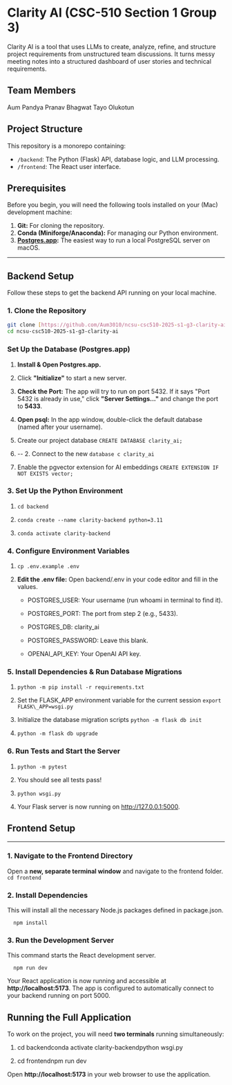 # Clarity AI (CSC-510 Section 1 Group 3)

Clarity AI is a tool that uses LLMs to create, analyze, refine, and structure project requirements from unstructured team discussions. It turns messy meeting notes into a structured dashboard of user stories and technical requirements.

## Team Members
Aum Pandya 
Pranav Bhagwat
Tayo Olukotun 

## Project Structure

This repository is a monorepo containing:

* `/backend`: The Python (Flask) API, database logic, and LLM processing.
* `/frontend`: The React user interface.

## Prerequisites

Before you begin, you will need the following tools installed on your (Mac) development machine:

1.  **Git:** For cloning the repository.
2.  **Conda (Miniforge/Anaconda):** For managing our Python environment.
3.  **[Postgres.app](https://postgresapp.com/):** The easiest way to run a local PostgreSQL server on macOS.

---

## Backend Setup 

Follow these steps to get the backend API running on your local machine.

### 1. Clone the Repository

```bash
git clone [https://github.com/Aum3010/ncsu-csc510-2025-s1-g3-clarity-ai.git](https://github.com/Aum3010/ncsu-csc510-2025-s1-g3-clarity-ai.git)
cd ncsu-csc510-2025-s1-g3-clarity-ai
```

### Set Up the Database (Postgres.app)

1.  **Install & Open Postgres.app.**
    
2.  Click **"Initialize"** to start a new server.
    
3.  **Check the Port:** The app will try to run on port 5432. If it says "Port 5432 is already in use," click **"Server Settings..."** and change the port to **5433**.
    
4.  **Open psql:** In the app window, double-click the default database (named after your username).
    
5.  Create our project database `CREATE DATABASE clarity_ai;`
6.  -- 2. Connect to the new `database c clarity_ai` 
7. Enable the pgvector extension for AI embeddings `CREATE EXTENSION IF NOT EXISTS vector;`
    

### 3\. Set Up the Python Environment

1.  `cd backend`
    
2.  `conda create --name clarity-backend python=3.11`
    
3.  `conda activate clarity-backend`
    

### 4\. Configure Environment Variables

1.  `cp .env.example .env`
    
2.  **Edit the .env file:** Open backend/.env in your code editor and fill in the values.
    
    *   POSTGRES\_USER: Your username (run whoami in terminal to find it).
        
    *   POSTGRES\_PORT: The port from step 2 (e.g., 5433).
        
    *   POSTGRES\_DB: clarity\_ai
        
    *   POSTGRES\_PASSWORD: Leave this blank.
        
    *   OPENAI\_API\_KEY: Your OpenAI API key.
        

### 5\. Install Dependencies & Run Database Migrations

1.  `python -m pip install -r requirements.txt`
    
2. Set the FLASK\_APP environment variable for the current session
   `export FLASK\_APP=wsgi.py` 
3.  Initialize the database migration scripts `python -m flask db init`
    
4.  `python -m flask db upgrade`
    

### 6\. Run Tests and Start the Server

1.  `python -m pytest`
2.  You should see all tests pass!
    
3.  `python wsgi.py` 
4.  Your Flask server is now running on http://127.0.0.1:5000.
    

## Frontend Setup
--------------

### 1\. Navigate to the Frontend Directory

Open a **new, separate terminal window** and navigate to the frontend folder.
`   cd frontend   `

### 2\. Install Dependencies

This will install all the necessary Node.js packages defined in package.json.

`   npm install   `

### 3\. Run the Development Server

This command starts the React development server.

`   npm run dev   `

Your React application is now running and accessible at **http://localhost:5173**. The app is configured to automatically connect to your backend running on port 5000.

Running the Full Application
----------------------------

To work on the project, you will need **two terminals** running simultaneously:

1.  cd backendconda activate clarity-backendpython wsgi.py
    
2.  cd frontendnpm run dev
    

Open **http://localhost:5173** in your web browser to use the application.